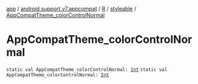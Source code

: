[app](../../../index.md) / [android.support.v7.appcompat](../../index.md) / [R](../index.md) / [styleable](index.md) / [AppCompatTheme_colorControlNormal](.)

# AppCompatTheme_colorControlNormal

`static val AppCompatTheme_colorControlNormal: `[`Int`](https://kotlinlang.org/api/latest/jvm/stdlib/kotlin/-int/index.html)
`static val AppCompatTheme_colorControlNormal: `[`Int`](https://kotlinlang.org/api/latest/jvm/stdlib/kotlin/-int/index.html)